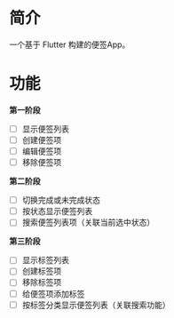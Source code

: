 # 简介

一个基于 Flutter 构建的便签App。

# 功能

**第一阶段**

- [ ] 显示便签列表
- [ ] 创建便签项
- [ ] 编辑便签项
- [ ] 移除便签项

**第二阶段**

- [ ] 切换完成或未完成状态
- [ ] 按状态显示便签列表
- [ ] 搜索便签列表项（关联当前选中状态）

**第三阶段**

- [ ] 显示标签列表
- [ ] 创建标签项
- [ ] 移除标签项
- [ ] 给便签项添加标签
- [ ] 按标签分类显示便签列表（关联搜索功能）